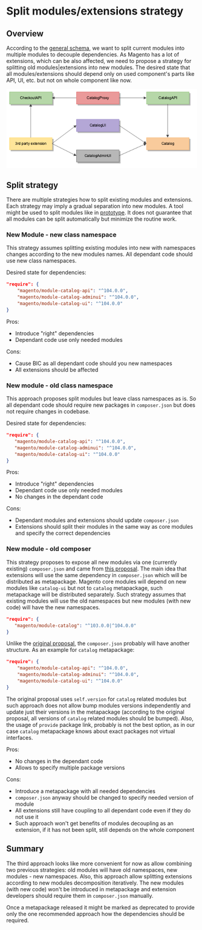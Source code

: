 # Split modules/extensions strategy

## Overview

According to the [general schema](https://github.com/magento/architecture/blob/master/design-documents/service-isolation.md#split-modules), we want to split current modules into multiple modules to decouple dependencies.
As Magento has a lot of extensions, which can be also affected, we need to propose a strategy for splitting old modules|extensions into new modules.
The desired state that all modules/extensions should depend only on used component's parts like API, UI, etc. but not on whole component like now.

![Components Dependencies](img/components-dependencies.png)

## Split strategy

There are multiple strategies how to split existing modules and extensions. Each strategy may imply a gradual separation into new modules.
A tool might be used to split modules like in [prototype](https://github.com/magento-architects/magento2/tree/split-framework/app/code/Magento). It does not guarantee that all modules can be split automatically but minimize the routine work.

### New Module - new class namespace

This strategy assumes splitting existing modules into new with namespaces changes according to the new modules names.
All dependant code should use new class namespaces.

Desired state for dependencies:

```json
"require": {
    "magento/module-catalog-api": "^104.0.0",
    "magento/module-catalog-adminui": "^104.0.0",
    "magento/module-catalog-ui": "^104.0.0"
}
```

Pros:
 - Introduce "right" dependencies
 - Dependant code use only needed modules
 
Cons:
 - Cause BIC as all dependant code should you new namespaces
 - All extensions should be affected
 
### New module - old class namespace
 
This approach proposes split modules but leave class namespaces as is. So all dependant code should require new packages in `composer.json` but does not require changes in codebase.
 
 Desired state for dependencies:
 
 ```json
"require": {
    "magento/module-catalog-api": "^104.0.0",
    "magento/module-catalog-adminui": "^104.0.0",
    "magento/module-catalog-ui": "^104.0.0"
}
```
 
Pros:
 - Introduce "right" dependencies
 - Dependant code use only needed modules
 - No changes in the dependant code
  
Cons:
 - Dependant modules and extensions should update `composer.json`
 - Extensions should split their modules in the same way as core modules and specify the correct dependencies

### New module - old composer

This strategy proposes to expose all new modules via one (currently existing) `composer.json` and came from [this proposal](https://github.com/magento/architecture/issues/88).
The main idea that extensions will use the same dependency in `composer.json` which will be distributed as metapackage. Magento core modules will depend on new modules like `catalog-ui` but not to `catalog` metapackage, such metapackage will be distributed separately.
Such strategy assumes that existing modules will use the old namespaces but new modules (with new code) will have the new namespaces.

 ```json
"require": {
    "magento/module-catalog": "^103.0.0|^104.0.0"
}
```

Unlike the [original proposal]((https://github.com/magento/architecture/issues/88)), the `composer.json` probably will have another structure. As an example for `catalog` metapackage:

```json
"require": {
    "magento/module-catalog-api": "^104.0.0",
    "magento/module-catalog-adminui": "^104.0.0",
    "magento/module-catalog-ui": "^104.0.0"
}
```

The original proposal uses `self.version` for `catalog` related modules but such approach does not allow bump modules versions independently and update just their versions in the metapackage (according to the original proposal, all versions of `catalog` related modules should be bumped).
Also, the usage of `provide` package link, probably is not the best option, as in our case `catalog` metapackage knows about exact packages not virtual interfaces.

Pros:
 - No changes in the dependant code
 - Allows to specify multiple package versions
  
Cons:
 - Introduce a metapackage with all needed dependencies
 - `composer.json` anyway should be changed to specify needed version of module
 - All extensions still have coupling to all dependant code even if they do not use it
 - Such approach won't get benefits of modules decoupling as an extension, if it has not been split, still depends on the whole component
 
## Summary

The third approach looks like more convenient for now as allow combining two previous strategies: old modules will have old namespaces, new modules - new namespaces. Also, this approach allow splitting extensions according to new modules decomposition iteratively.
The new modules (with new code) won't be introduced in metapackage and extension developers should require them in `composer.json` manually.

Once a metapackage released it might be marked as deprecated to provide only the one recommended approach how the dependencies should be required.